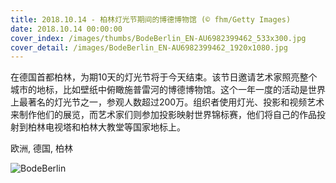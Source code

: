 ```yaml
---
title: 2018.10.14 - 柏林灯光节期间的博德博物馆 (© fhm/Getty Images)
date: 2018.10.14 00:00:00
cover_index: /images/thumbs/BodeBerlin_EN-AU6982399462_533x300.jpg
cover_detail: /images/BodeBerlin_EN-AU6982399462_1920x1080.jpg
---
```


在德国首都柏林，为期10天的灯光节将于今天结束。该节日邀请艺术家照亮整个城市的地标，比如壁纸中俯瞰施普雷河的博德博物馆。这个一年一度的活动是世界上最著名的灯光节之一，参观人数超过200万。组织者使用灯光、投影和视频艺术来制作他们的展览，而艺术家们则参加投影映射世界锦标赛，他们将自己的作品投射到柏林电视塔和柏林大教堂等国家地标上。

欧洲, 德国, 柏林

![BodeBerlin](/images/BodeBerlin_EN-AU6982399462_1920x1080.jpg)
